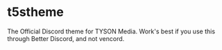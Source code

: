 # t5stheme
The Official Discord theme for TYSON Media. Work's best if you use this through Better Discord, and not vencord.

